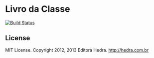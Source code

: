 # Livro da Classe

[![Build Status](https://travis-ci.org/hedra-digital/livro-da-classe.png)](https://travis-ci.org/hedra-digital/livro-da-classe)


## License

MIT License. Copyright 2012, 2013 Editora Hedra. http://hedra.com.br
